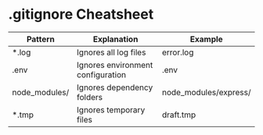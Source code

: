 # .gitignore Cheatsheet

| Pattern        | Explanation                        | Example                |
|----------------|------------------------------------|------------------------|
| *.log          | Ignores all log files              | error.log              |
| .env           | Ignores environment configuration  | .env                   |
| node_modules/  | Ignores dependency folders         | node_modules/express/  |
| *.tmp          | Ignores temporary files            | draft.tmp              |